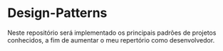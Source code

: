# Design-Patterns
Neste repositório será implementado os principais padrões de projetos conhecidos, a fim de aumentar o meu repertório como desenvolvedor.
